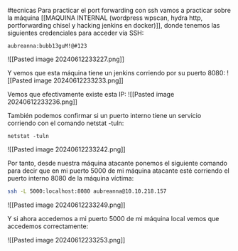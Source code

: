 #tecnicas 
Para practicar el port forwarding con ssh vamos a practicar sobre la máquina [[MAQUINA INTERNAL (wordpress wpscan, hydra http, portforwarding chisel y hacking jenkins en docker)]], donde tenemos las siguientes credenciales para acceder vía SSH:
```
aubreanna:bubb13guM!@#123
```

![[Pasted image 20240612233227.png]]

Y vemos que esta máquina tiene un jenkins corriendo por su puerto 8080:
![[Pasted image 20240612233233.png]]

Vemos que efectivamente existe esta IP:
![[Pasted image 20240612233236.png]]

También podemos confirmar si un puerto interno tiene un servicio corriendo con el comando netstat -tuln:
```
netstat -tuln
```
![[Pasted image 20240612233242.png]]

Por tanto, desde nuestra máquina atacante ponemos el siguiente comando para decir que en mi puerto 5000 de mi máquina atacante esté corriendo el puerto interno 8080 de la máquina víctima:
```bash
ssh -L 5000:localhost:8080 aubreanna@10.10.218.157
```

![[Pasted image 20240612233249.png]]

Y si ahora accedemos a mi puerto 5000 de mi máquina local vemos que accedemos correctamente:

![[Pasted image 20240612233253.png]]
